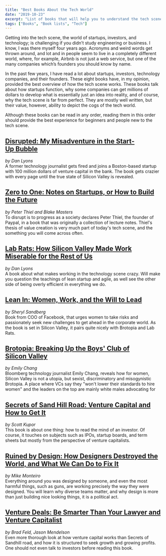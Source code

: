 ```yaml
---
title: "Best Books About the Tech World"
date: "2019-10-23"
excerpt: "List of books that will help you to understand the tech scene better."
tags: ["Books", "Book lists", "Tech"]
---
```


Getting into the tech scene, the world of startups, investors, and technology; is challenging if you didn’t study engineering or business. I know, I was there myself four years ago. Acronyms and weird words get thrown around, and lot and in people seem to live in a completely different world, where, for example, Airbnb is not just a web service, but one of the many companies which’s founders you should know by name.

In the past few years, I have read a lot about startups, investors, technology companies, and their founders. These eight books have, in my opinion, provided the best overview of how the tech scene works. These books talk about how startups function, why some companies can get millions of dollars to develop what is essentially just an idea into reality, and of course, why the tech scene is far from perfect. They are mostly well written, but their value, however, ability to depict the cogs of the tech world.

Although these books can be read in any order, reading them in this order should provide the best experience for beginners and people new to the tech scene.

## [Disrupted: My Misadventure in the Start-Up Bubble](https://www.goodreads.com/book/show/26030703-disrupted)

_by Dan Lyons_\
A former technology journalist gets fired and joins a Boston-based startup with 100 million dollars of venture capital in the bank. The book gets crazier with every page until the true state of Silicon Valley is revealed.

## [Zero to One: Notes on Startups, or How to Build the Future](https://www.goodreads.com/book/show/18050143-zero-to-one)

_by Peter Thiel and Blake Masters_\
To disrupt is to progress as a society declares Peter Thiel, the founder of Paypal, in a book that was originally a collection of lecture notes. Thiel's thesis of value creation is very much part of today's tech scene, and the something you will come across often.

## [Lab Rats: How Silicon Valley Made Work Miserable for the Rest of Us](https://www.goodreads.com/book/show/38901702-lab-rats)

_by Dan Lyons_\
A book about what makes working in the technology scene crazy. Will make you question the teachings of lean startup and agile, as well see the other side of being overly efficient in everything we do.

## [Lean In: Women, Work, and the Will to Lead](https://www.goodreads.com/book/show/16071764-lean-in)

_by Sheryl Sandberg_\
Book from COO of Facebook, that urges women to take risks and passionately seek new challenges to get ahead in the corporate world. As the book is set in Silicon Valley, it pairs quite nicely with Brotopia and Lab Rats.

## [Brotopia: Breaking Up the Boys' Club of Silicon Valley](https://www.goodreads.com/book/show/36288143-brotopia)

_by Emily Chang_\
Bloomberg technology journalist Emily Chang, reveals how for women, Silicon Valley is not a utopia, but sexist, discriminatory and misogynistic Brotopia. A place where VCs say they "won't lower their standards to hire women" and the leaders on the top are mainly white males advocating for

## [Secrets of Sand Hill Road: Venture Capital and How to Get It](https://www.goodreads.com/book/show/42348376-secrets-of-sand-hill-road)

_by Scott Kupor_\
This book is about one thing: how to read the mind of an investor. Of course, it touches on subjects such as IPOs, startup boards, and term sheets but mostly from the perspective of venture capitalists.

## [Ruined by Design: How Designers Destroyed the World, and What We Can Do to Fix It](https://www.goodreads.com/book/show/44432844-ruined-by-design)

_by Mike Monteiro_\
Everything around you was designed by someone, and even the most harmful things, such as guns, are working precisely the way they were designed. You will learn why diverse teams matter, and why design is more than just building nice looking things, it is a political act.

## [Venture Deals: Be Smarter Than Your Lawyer and Venture Capitalist](https://www.goodreads.com/book/show/43728764-venture-deals)

_by Brad Feld, Jason Mendelson_\
Even more thorough look at how venture capital works than Secrets of Sandhill road, and how it is structured to seek growth and growing profits. One should not even talk to investors before reading this book.
